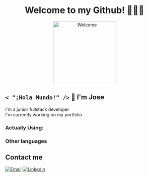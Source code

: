 <h1 align="center">Welcome to my Github! 👨🏻‍💻</h1>
<div align="center">
  <img src="https://pa1.aminoapps.com/6101/04c58d505bef85af347bc711341c6a77455ef100_hq.gif" width="200" alt="Welcome">
</div>

## `< "¡Hola Mundo!" />` 👋 I'm Jose 
I'm a junior fullstack developer </br>
I'm currently working on my portfolio </br>

### Actually Using:

### Other languages

## Contact me
[![Email](https://img.shields.io/badge/Gmail-D14836?style=for-the-badge&logo=gmail&logoColor=white)](mailto:josemanuel.villa@utp.edu.co)
[![Linkedin](https://img.shields.io/badge/LinkedIn-0077B5?style=for-the-badge&logo=linkedin&logoColor=white)](https://www.linkedin.com/in/jose-manuel-villa-romero/)
<!--
**jmvilla12/jmvilla12** is a ✨ _special_ ✨ repository because its `README.md` (this file) appears on your GitHub profile.

Here are some ideas to get you started:

- 🔭 I’m currently working on ...
- 🌱 I’m currently learning ...
- 👯 I’m looking to collaborate on ...
- 🤔 I’m looking for help with ...
- 💬 Ask me about ...
- 📫 How to reach me: ...
- 😄 Pronouns: ...
- ⚡ Fun fact: ...
-->
